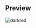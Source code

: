 ## Preview

![darkred](https://serving.photos.photobox.com/434827128f62a53738fdfdfbaa111c568da474438c32c914172b4fb7bf5c9f3a2b939c14.jpg)